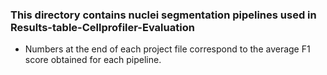 ### This directory contains nuclei segmentation pipelines used in Results-table-Cellprofiler-Evaluation
- Numbers at the end of each project file correspond to the average F1 score obtained for each pipeline.
